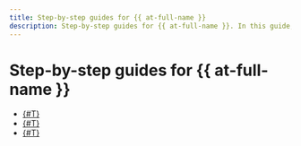 ```yaml
---
title: Step-by-step guides for {{ at-full-name }}
description: Step-by-step guides for {{ at-full-name }}. In this guide, you will learn how to upload audit logs to {{ yandex-cloud }} services.
---
```


# Step-by-step guides for {{ at-full-name }}

* [{#T}](./create-trail.md)
* [{#T}](./error.md)
* [{#T}](./operation-logs.md)
